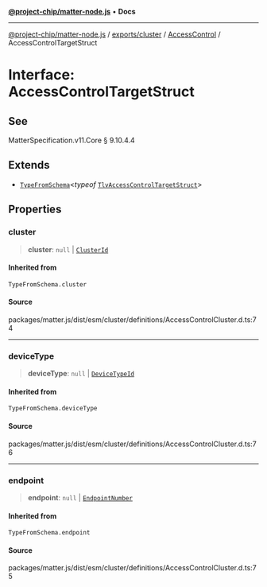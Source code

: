 [**@project-chip/matter-node.js**](../../../../../README.md) • **Docs**

***

[@project-chip/matter-node.js](../../../../../modules.md) / [exports/cluster](../../../README.md) / [AccessControl](../README.md) / AccessControlTargetStruct

# Interface: AccessControlTargetStruct

## See

MatterSpecification.v11.Core § 9.10.4.4

## Extends

- [`TypeFromSchema`](../../../../tlv/README.md#typefromschemas)\<*typeof* [`TlvAccessControlTargetStruct`](../README.md#tlvaccesscontroltargetstruct)\>

## Properties

### cluster

> **cluster**: `null` \| [`ClusterId`](../../../../datatype/README.md#clusterid)

#### Inherited from

`TypeFromSchema.cluster`

#### Source

packages/matter.js/dist/esm/cluster/definitions/AccessControlCluster.d.ts:74

***

### deviceType

> **deviceType**: `null` \| [`DeviceTypeId`](../../../../datatype/README.md#devicetypeid)

#### Inherited from

`TypeFromSchema.deviceType`

#### Source

packages/matter.js/dist/esm/cluster/definitions/AccessControlCluster.d.ts:76

***

### endpoint

> **endpoint**: `null` \| [`EndpointNumber`](../../../../datatype/README.md#endpointnumber)

#### Inherited from

`TypeFromSchema.endpoint`

#### Source

packages/matter.js/dist/esm/cluster/definitions/AccessControlCluster.d.ts:75

